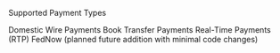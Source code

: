 Supported Payment Types

Domestic Wire Payments
Book Transfer Payments
Real-Time Payments (RTP)
FedNow (planned future addition with minimal code changes)

